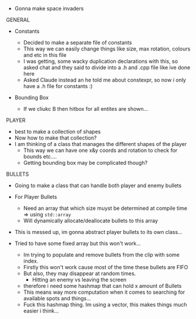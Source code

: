 

- Gonna make space invaders

GENERAL

- Constants
    - Decided to make a separate file of constants
    - This way we can easily change things like size, max rotation, colours and etc in this file
    - I was getting, some wacky duplication declarations with this, so asked chat and they said to divide into a .h and .cpp file like ive done here
    - Asked Claude instead an he told me about constexpr, so now i only have a .h file for constants :)

- Bounding Box
    - If we cliukc B then hitbox for all entites are shown...

PLAYER

- best to make a collection of shapes
- Now how to make that collection?
- I am thinking of a class that manages the different shapes of the player
    - This way we can have one x&y coords and rotation to check for bounds etc....
    - Getting bounding box may be complicated though?


BULLETS

- Going to make a class that can handle both player and enemy bullets
- For Player Bullets
    - Need an array that which size muyst be determined at compile time => using `std::array`
    - Will dynamically allocate/deallocate bullets to this array
    
- This is messed up, im gonna abstract player bullets to its own class...
- Tried to have some fixed array but this won't work...
    - Im trying to populate and remove bullets from the clip with some index.
    - Firstly this won't work cause most of the time these bullets are FIFO
    - But also, they may disappear at random times. 
        - Hitting an enemy vs leaving the screen
    - therefore i need some hashmap that can hold x amount of Bullets
    - This means way more computation when it comes to searching for available spots and things...
    - Fuck this hashmap thing. Im using a vector, this makes things much easier i think...
